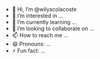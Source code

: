 - 👋 Hi, I’m @wilyscolacoste
- 👀 I’m interested in ...
- 🌱 I’m currently learning ...
- 💞️ I’m looking to collaborate on ...
- 📫 How to reach me ...
- 😄 Pronouns: ...
- ⚡ Fun fact: ...

<!---
wilyscolacoste/wilyscolacoste is a ✨ special ✨ repository because its `README.md` (this file) appears on your GitHub profile.
You can click the Preview link to take a look at your changes.
--->
